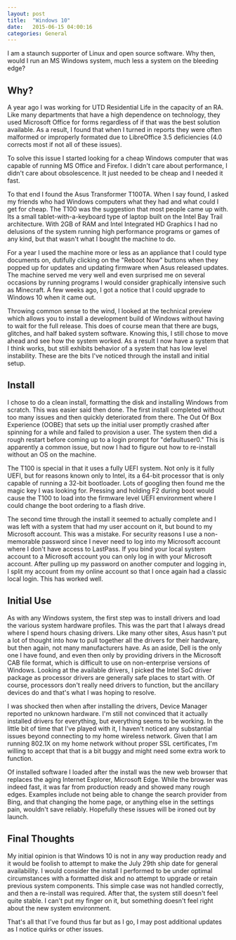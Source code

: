 ```yaml
---
layout: post
title:  "Windows 10"
date:   2015-06-15 04:00:16
categories: General
---
```

I am a staunch supporter of Linux and open source software.  Why then, would I run an MS Windows system, much less a system on the bleeding edge?

Why?
----

A year ago I was working for UTD Residential Life in the capacity of an RA.  Like many departments that have a high dependence on technology, they used Microsoft Office for forms regardless of if that was the best solution available.  As a result, I found that when I turned in reports they were often malformed or improperly formated due to LibreOffice 3.5 deficiencies (4.0 corrects most if not all of these issues).

To solve this issue I started looking for a cheap Windows computer that was capable of running MS Office and Firefox.  I didn't care about performance, I didn't care about obsolescence.  It just needed to be cheap and I needed it fast.

To that end I found the Asus Transformer T100TA.  When I say found, I asked my friends who had Windows computers what they had and what could I get for cheap.  The T100 was the suggestion that most people came up with.  Its a small tablet-with-a-keyboard type of laptop built on the Intel Bay Trail architecture.  With 2GB of RAM and Intel Integrated HD Graphics I had no delusions of the system running high performance programs or games of any kind, but that wasn't what I bought the machine to do.

For a year I used the machine more or less as an appliance that I could type documents on, dutifully clicking on the "Reboot Now" buttons when they popped up for updates and updating firmware when Asus released updates.  The machine served me very well and even surprised me on several occasions by running programs I would consider graphically intensive such as Minecraft.  A few weeks ago, I got a notice that I could upgrade to Windows 10 when it came out.

Throwing common sense to the wind, I looked at the technical preview which allows you to install a development build of Windows without having to wait for the full release.  This does of course mean that there are bugs, glitches, and half baked system software.  Knowing this, I still chose to move ahead and see how the system worked.  As a result I now have a system that I think works, but still exhibits behavior of a system that has low level instability.  These are the bits I've noticed through the install and initial setup.

Install
-------

I chose to do a clean install, formatting the disk and installing Windows from scratch.  This was easier said then done.  The first install completed without too many issues and then quickly deteriorated from there.  The Out Of Box Experience (OOBE) that sets up the initial user promptly crashed after spinning for a while and failed to provision a user.  The system then did a rough restart before coming up to a login prompt for "defaultuser0."  This is apparently a common issue, but now I had to figure out how to re-install without an OS on the machine.

The T100 is special in that it uses a fully UEFI system.  Not only is it fully UEFI, but for reasons known only to Intel, its a 64-bit processor that is only capable of running a 32-bit bootloader.  Lots of googling then found me the magic key I was looking for.  Pressing and holding F2 during boot would cause the T100 to load into the firmware level UEFI environment where I could change the boot ordering to a flash drive.

The second time through the install it seemed to actually complete and I was left with a system that had my user account on it, but bound to my Microsoft account.  This was a mistake.  For security reasons I use a non-memorable password since I never need to log into my Microsoft account where I don't have access to LastPass.  If you bind your local system account to a Microsoft account you can only log in with your Microsoft account.  After pulling up my password on another computer and logging in, I split my account from my online account so that I once again had a classic local login.  This has worked well.

Initial Use
-----------

As with any Windows system, the first step was to install drivers and load the various system hardware profiles.  This was the part that I always dread where I spend hours chasing drivers.  Like many other sites, Asus hasn't put a lot of thought into how to pull together all the drivers for their hardware, but then again, not many manufacturers have.  As an aside, Dell is the only one I have found, and even then only by providing drivers in the Microsoft CAB file format, which is difficult to use on non-enterprise versions of Windows.  Looking at the available drivers, I picked the Intel SoC driver package as processor drivers are generally safe places to start with.  Of course, processors don't really need drivers to function, but the ancillary devices do and that's what I was hoping to resolve.

I was shocked then when after installing the drivers, Device Manager reported no unknown hardware.  I'm still not convinced that it actually installed drivers for everything, but everything seems to be working.  In the little bit of time that I've played with it, I haven't noticed any substantial issues beyond connecting to my home wireless network.  Given that I am running 802.1X on my home network without proper SSL certificates, I'm willing to accept that that is a bit buggy and might need some extra work to function.

Of installed software I loaded after the install was the new web browser that replaces the aging Internet Explorer, Microsoft Edge.  While the browser was indeed fast, it was far from production ready and showed many rough edges.  Examples include not being able to change the search provider from Bing, and that changing the home page, or anything else in the settings pain, wouldn't save reliably.  Hopefully these issues will be ironed out by launch.


Final Thoughts
--------------

My initial opinion is that Windows 10 is not in any way production ready and it would be foolish to attempt to make the July 29th ship date for general availability.  I would consider the install I performed to be under optimal circumstances with a formatted disk and no attempt to upgrade or retain previous system components.  This simple case was not handled correctly, and then a re-install was required.  After that, the system still doesn't feel quite stable.  I can't put my finger on it, but something doesn't feel right about the new system environment.

That's all that I've found thus far but as I go, I may post additional updates as I notice quirks or other issues.
